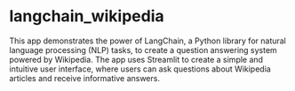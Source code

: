 # langchain_wikipedia
This app demonstrates the power of LangChain, a Python library for natural language processing (NLP) tasks, to create a question answering system powered by Wikipedia. The app uses Streamlit to create a simple and intuitive user interface, where users can ask questions about Wikipedia articles and receive informative answers.
